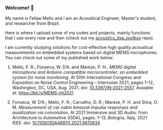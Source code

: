 ### Welcome! :mage:

<!--
**felipe-mello/felipe-mello** is a ✨ _special_ ✨ repository because its `README.md` (this file) appears on your GitHub profile.

Here are some ideas to get you started:

- 🔭 I’m currently working on ...
- 🌱 I’m currently learning ...
- 👯 I’m looking to collaborate on ...
- 🤔 I’m looking for help with ...
- 💬 Ask me about ...
- 📫 How to reach me: ...
- 😄 Pronouns: ...
- ⚡ Fun fact: ...
-->


My name is Felipe Mello and I am an Acoustical Engineer, Master's student, and researcher from Brazil. 

Here is where I upload some of my codes and projects, mainly functions that I use every now and then (check out my [acoustics_dsp_toolbox](https://github.com/felipe-mello/acoustics_dsp_toolbox) repo).

I am currently studying solutions for cost-effective high quality acoustical measurements on embedded systems based on digital MEMS microphones. You can check out some of my published work below:

1. Mello, F. R.; Fonseca, W. D’A. and Mareze, P. H.. *MEMS digital microphone and Arduino compatible microcontroller: an embedded system for noise monitoring*. At 50th International Congress and Exposition on Noise Control Engineering – Internoise 2021, pages 1–12, Washington, DC, USA, Aug. 2021. doi: [10.3397/IN-2021-2557](https://www.ingentaconnect.com/content/ince/incecp/2021/00000263/00000003/art00106;jsessionid=23cc68cv5xrct.x-ic-live-01). Avaiable at: https://bit.ly/MEMS-int2021  

2. Fonseca, W. D’A.; Mello, F. R.; Carvalho, D. R.; Mareze, P. H. and Silva, O. M. *Measurement of car cabin binaural impulse responses and auralization via convolution*. At 2021 Immersive and 3D Audio: from Architecture to Automotive (I3DA), pages. 1–13, Bologna, Italy, 2021. IEEE. doi: [10.1109/I3DA48870.2021.9610834](http://dx.doi.org/10.1109/I3DA48870.2021.9610834)
